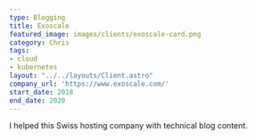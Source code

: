 ```yaml
---
type: Blogging
title: Exoscale
featured_image: images/clients/exoscale-card.png
category: Chris
tags:
- cloud
- kubernetes
layout: "../../layouts/Client.astro"
company_url: 'https://www.exoscale.com/'
start_date: 2018
end_date: 2020
---
```


I helped this Swiss hosting company with technical blog content.
